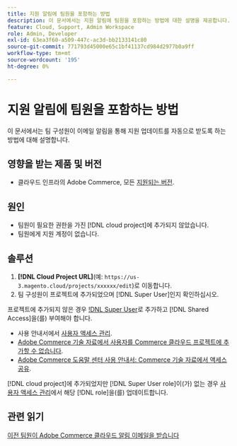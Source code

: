 ```yaml
---
title: 지원 알림에 팀원을 포함하는 방법
description: 이 문서에서는 지원 알림에 팀원을 포함하는 방법에 대한 설명을 제공합니다.
feature: Cloud, Support, Admin Workspace
role: Admin, Developer
exl-id: 63ea3f60-a509-447c-ac3d-bb2133141c80
source-git-commit: 771793d45000e65c1bf41137cd984d2977b0a9ff
workflow-type: tm+mt
source-wordcount: '195'
ht-degree: 0%

---
```


# 지원 알림에 팀원을 포함하는 방법

이 문서에서는 팀 구성원이 이메일 알림을 통해 지원 업데이트를 자동으로 받도록 하는 방법에 대해 설명합니다.

## 영향을 받는 제품 및 버전

* 클라우드 인프라의 Adobe Commerce, 모든 [지원되는 버전](https://www.adobe.com/content/dam/cc/en/legal/terms/enterprise/pdfs/Adobe-Commerce-Software-Lifecycle-Policy.pdf).

## 원인

* 팀원이 필요한 권한을 가진 [!DNL cloud project]에 추가되지 않았습니다.
* 팀원에게 지원 계정이 없습니다.

## 솔루션

1. **[!DNL Cloud Project URL]**(예: `https://us-3.magento.cloud/projects/xxxxxx/edit`)로 이동합니다.
1. 팀 구성원이 프로젝트에 추가되었으며 [!DNL Super User]인지 확인하십시오.

프로젝트에 추가되지 않은 경우 [!DNL Super User](으)로 추가하고 [!DNL Shared Access]을(를) 부여해야 합니다.

* 사용 안내서에서 [사용자 액세스 관리](https://experienceleague.adobe.com/docs/commerce-cloud-service/user-guide/project/user-access.html).
* [Adobe Commerce 기술 자료에서 사용자를 Commerce 클라우드 프로젝트에 추가할 수 없습니다](https://experienceleague.adobe.com/docs/commerce-knowledge-base/kb/troubleshooting/miscellaneous/unable-add-user-adobe-commerce-cloud-project.html).
* [Adobe Commerce 도움말 센터 사용 안내서: Commerce 기술 자료에서 액세스 공유](https://experienceleague.adobe.com/docs/commerce-knowledge-base/kb/help-center-guide/magento-help-center-user-guide.html#shared-access).

[!DNL cloud project]에 추가되었지만 [!DNL Super User role]이(가) 없는 경우 [사용자 액세스 관리](https://experienceleague.adobe.com/docs/commerce-cloud-service/user-guide/project/user-access.html)에서 해당 [!DNL role]을(를) 업데이트합니다.

## 관련 읽기

[이전 팀원이 Adobe Commerce 클라우드 알림 이메일을 받습니다](https://experienceleague.adobe.com/docs/commerce-knowledge-base/kb/troubleshooting/miscellaneous/former-teammembers-receive-cloud-notification-emails.html)
